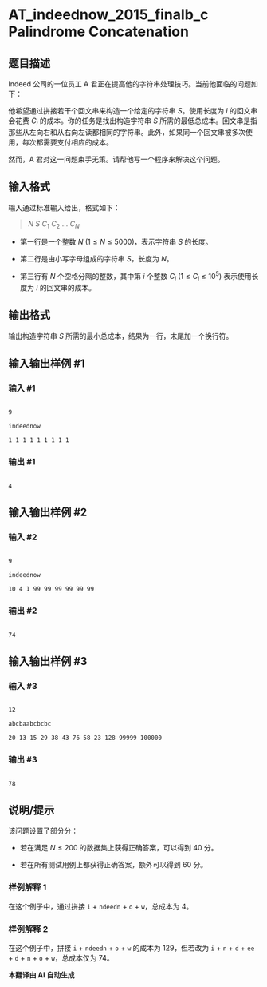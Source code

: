 # AT_indeednow_2015_finalb_c Palindrome Concatenation

## 题目描述

Indeed 公司的一位员工 A 君正在提高他的字符串处理技巧。当前他面临的问题如下：

他希望通过拼接若干个回文串来构造一个给定的字符串 $S$。使用长度为 $i$ 的回文串会花费 $C_i$ 的成本。你的任务是找出构造字符串 $S$ 所需的最低总成本。回文串是指那些从左向右和从右向左读都相同的字符串。此外，如果同一个回文串被多次使用，每次都需要支付相应的成本。

然而，A 君对这一问题束手无策。请帮他写一个程序来解决这个问题。

## 输入格式

输入通过标准输入给出，格式如下：

> $N$ $S$ $C_1$ $C_2$ ... $C_N$

- 第一行是一个整数 $N\ (1 \leq N \leq 5000)$，表示字符串 $S$ 的长度。
- 第二行是由小写字母组成的字符串 $S$，长度为 $N$。
- 第三行有 $N$ 个空格分隔的整数，其中第 $i$ 个整数 $C_i\ (1 \leq C_i \leq 10^5)$ 表示使用长度为 $i$ 的回文串的成本。

## 输出格式

输出构造字符串 $S$ 所需的最小总成本，结果为一行，末尾加一个换行符。

## 输入输出样例 #1

### 输入 #1

```
9
indeednow
1 1 1 1 1 1 1 1 1
```

### 输出 #1

```
4
```

## 输入输出样例 #2

### 输入 #2

```
9
indeednow
10 4 1 99 99 99 99 99 99
```

### 输出 #2

```
74
```

## 输入输出样例 #3

### 输入 #3

```
12
abcbaabcbcbc
20 13 15 29 38 43 76 58 23 128 99999 100000
```

### 输出 #3

```
78
```

## 说明/提示

该问题设置了部分分：

- 若在满足 $N \leq 200$ 的数据集上获得正确答案，可以得到 $40$ 分。
- 若在所有测试用例上都获得正确答案，额外可以得到 $60$ 分。

### 样例解释 1

在这个例子中，通过拼接 `i` + `ndeedn` + `o` + `w`，总成本为 $4$。

### 样例解释 2

在这个例子中，拼接 `i` + `ndeedn` + `o` + `w` 的成本为 $129$，但若改为 `i` + `n` + `d` + `ee` + `d` + `n` + `o` + `w`，总成本仅为 $74$。

 **本翻译由 AI 自动生成**